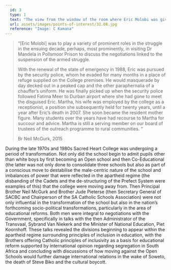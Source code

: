 ```yaml
---
  id: 3
  type: 1
  text: "The view from the window of the room where Eric Molobi was given refuge at Sacred Heart College in 1988. "
  url: assets/images/points-of-interest/32.08.jpg
  reference: "Image: C Kamana"
---
```

> “[Eric Molobi] was to play a variety of prominent roles in the struggle in the ensuing decade, perhaps, most prominently, in visiting Dr Mandela in Pollsmoor Prison to discuss the negotiations linked to the suspension of the armed struggle.
> 
> With the renewal of the state of emergency in 1988, Eric was pursued by the security police, whom he evaded for many months in a place of refuge supplied on the College premises. He would masquerade by day decked out in a peaked cap and the other paraphernalia of a chauffer’s uniform. He was finally picked up when the security police followed Fatima Meer to Durban airport where she had gone to meet the disguised Eric. Martha, his wife was employed by the college as a receptionist, a position she subsequently held for twenty years, until a year after Eric’s death in 2007\. She soon became the resident mother figure. Many students over the years have had recourse to Martha for succour and advice. Martha is still a serving member on our board of trustees of the outreach programme to rural communities. “
> 
> <footer>Br Neil McGurk, 2015</footer>

During the late 1970s and 1980s Sacred Heart College was undergoing a period of transformation. Not only did the school begin to admit pupils other than white boys by first becoming an Open school and then Co-Educational (the latter was not only done to consolidate three schools but also as part of a conscious move to destabilise the male-centric nature of the school and imbalances of power that were reflected in the apartheid regime (the disbanding of the Cadets and the de-structuring of the Prefect System were examples of this) that the college were moving away from. Then Principal Brother Neil McGurk and Brother Jude Pieterse (then Secretary General of SACBC and Chairperson of the SA Catholic Schools Association) were not only influential in the transformation of the school but also in the nation’s forthcoming socio-political transformations, particularly in the area of educational reforms. Both men were integral to negotiations with the Government, specifically in talks with the then Administrator of the Transvaal, Sybrand Van Niekerk and the Minister of National Education, Piet Koornhoff. These talks revealed the divisions beginning to appear within the apartheid regime surrounding principles of inclusion in education, with the Brothers offering Catholic principles of inclusivity as a basis for educational reform supported by international opinion regarding segregation in South Africa and concluding with discussions of how moving against the Open Schools would further damage international relations in the wake of Soweto, the death of Steve Biko and the cultural boycott.
        